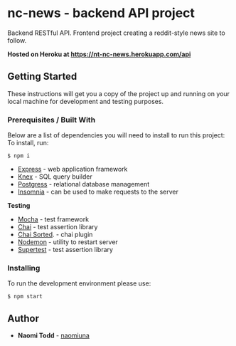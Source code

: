 # nc-news - backend API project

Backend RESTful API. 
Frontend project creating a reddit-style news site to follow.

**Hosted on Heroku at https://nt-nc-news.herokuapp.com/api**

## Getting Started

These instructions will get you a copy of the project up and running on your local machine for development and testing purposes.

### Prerequisites / Built With

Below are a list of dependencies you will need to install to run this project:
To install, run:
 ```
 $ npm i
 ```

* [Express](https://expressjs.com/) - web application framework
* [Knex](https://knexjs.org/) - SQL query builder
* [Postgress](https://www.postgresql.org/) - relational database management
* [Insomnia](https://insomnia.rest/) - can be used to make requests to the server

**Testing**
* [Mocha](https://mochajs.org/) - test framework
* [Chai](https://www.chaijs.com/) - test assertion library
* [Chai Sorted](https://www.npmjs.com/package/chai-sorted). - chai plugin
* [Nodemon](https://nodemon.io/) - utility to restart server
* [Supertest](https://www.npmjs.com/package/supertest) - test assertion library

### Installing

To run the development environment please use:
```
$ npm start
```
## Author

* **Naomi Todd** - [naomiuna](https://github.com/naomiuna)
